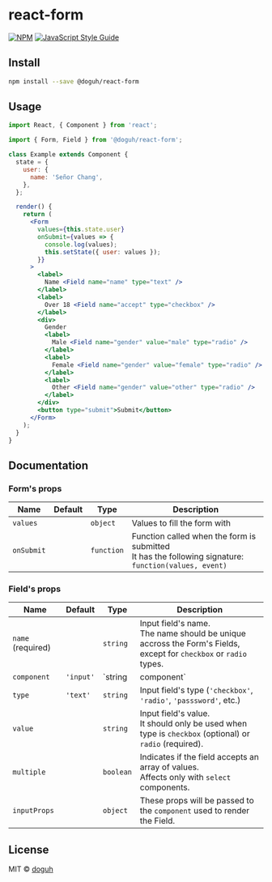 # react-form

>

[![NPM](https://img.shields.io/npm/v/react-form.svg)](https://www.npmjs.com/package/@doguh/react-form) [![JavaScript Style Guide](https://img.shields.io/badge/code_style-standard-brightgreen.svg)](https://standardjs.com)

## Install

```bash
npm install --save @doguh/react-form
```

## Usage

```jsx
import React, { Component } from 'react';

import { Form, Field } from '@doguh/react-form';

class Example extends Component {
  state = {
    user: {
      name: 'Señor Chang',
    },
  };

  render() {
    return (
      <Form
        values={this.state.user}
        onSubmit={values => {
          console.log(values);
          this.setState({ user: values });
        }}
      >
        <label>
          Name <Field name="name" type="text" />
        </label>
        <label>
          Over 18 <Field name="accept" type="checkbox" />
        </label>
        <div>
          Gender
          <label>
            Male <Field name="gender" value="male" type="radio" />
          </label>
          <label>
            Female <Field name="gender" value="female" type="radio" />
          </label>
          <label>
            Other <Field name="gender" value="other" type="radio" />
          </label>
        </div>
        <button type="submit">Submit</button>
      </Form>
    );
  }
}
```

## Documentation

### Form's props

| Name       | Default | Type       | Description                                                                                                |
| ---------- | ------- | ---------- | ---------------------------------------------------------------------------------------------------------- |
| `values`   |         | `object`   | Values to fill the form with                                                                               |
| `onSubmit` |         | `function` | Function called when the form is submitted<br>It has the following signature:<br>`function(values, event)` |

### Field's props

| Name              | Default   | Type               | Description                                                                                                                                              |
| ----------------- | --------- | ------------------ | -------------------------------------------------------------------------------------------------------------------------------------------------------- |
| `name` (required) |           | `string`           | Input field's name.<br>The name should be unique accross the Form's Fields, except for `checkbox` or `radio` types.                                      |
| `component`       | `'input'` | `string|component` | The component used in the field.<br>It can be a string (`'input'`, `'select'`, `'textarea'`) or any Component that accepts `onChange` and `value` props. |
| `type`            | `'text'`  | `string`           | Input field's type (`'checkbox'`, `'radio'`, `'passsword'`, etc.)                                                                                        |
| `value`           |           | `string`           | Input field's value.<br>It should only be used when type is `checkbox` (optional) or `radio` (required).                                                 |
| `multiple`        |           | `boolean`          | Indicates if the field accepts an array of values.<br>Affects only with `select` components.                                                             |
| `inputProps`      |           | `object`           | These props will be passed to the `component` used to render the Field.                                                                                  |

## License

MIT © [doguh](https://github.com/doguh)
